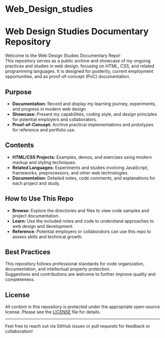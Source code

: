 # Web_Design_studies
# Web Design Studies Documentary Repository

Welcome to the Web Design Studies Documentary Repo!  
This repository serves as a public archive and showcase of my ongoing practices and studies in web design, focusing on HTML, CSS, and related programming languages. It is designed for posterity, current employment opportunities, and as proof-of-concept (PoC) documentation.

## Purpose

- **Documentation:** Record and display my learning journey, experiments, and progress in modern web design.
- **Showcase:** Present my capabilities, coding style, and design principles for potential employers and collaborators.
- **Proof-of-Concept:** Archive practical implementations and prototypes for reference and portfolio use.

## Contents

- **HTML/CSS Projects:** Examples, demos, and exercises using modern markup and styling techniques.
- **Related Languages:** Experiments and studies involving JavaScript, frameworks, preprocessors, and other web technologies.
- **Documentation:** Detailed notes, code comments, and explanations for each project and study.

## How to Use This Repo

- **Browse:** Explore the directories and files to view code samples and project documentation.
- **Learn:** Use the included notes and code to understand approaches to web design and development.
- **Reference:** Potential employers or collaborators can use this repo to assess skills and technical growth.

## Best Practices

This repository follows professional standards for code organization, documentation, and intellectual property protection.  
Suggestions and contributions are welcome to further improve quality and completeness.

## License

All content in this repository is protected under the appropriate open-source license. Please see the [LICENSE](LICENSE) file for details.

---

Feel free to reach out via GitHub issues or pull requests for feedback or collaboration!
